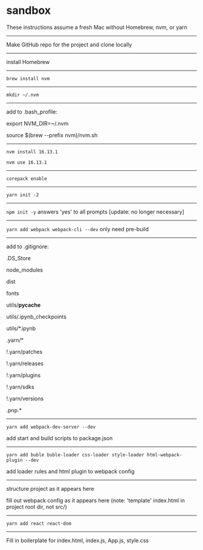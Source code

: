 # sandbox

These instructions assume a fresh Mac without Homebrew, nvm, or yarn

----------

Make GitHub repo for the project and clone locally

----------

install Homebrew

----------

`brew install nvm`

----------

`mkdir ~/.nvm`

----------

add to .bash_profile:

export NVM_DIR=~/.nvm

source $(brew --prefix nvm)/nvm.sh 

----------

`nvm install 16.13.1`

`nvm use 16.13.1`

----------

`corepack enable`

----------

`yarn init -2`

----------

`npm init -y` answers 'yes' to all prompts [update: no longer necessary]

----------

`yarn add webpack webpack-cli --dev` only need pre-build

----------

add to .gitignore:

.DS_Store

node_modules

dist

fonts

utils/__pycache__

utils/.ipynb_checkpoints

utils/*.ipynb

.yarn/*

!.yarn/patches

!.yarn/releases

!.yarn/plugins

!.yarn/sdks

!.yarn/versions

.pnp.*

----------

`yarn add webpack-dev-server --dev`

add start and build scripts to package.json

----------

`yarn add buble buble-loader css-loader style-loader html-webpack-plugin --dev`

add loader rules and html plugin to webpack config

----------

structure project as it appears here

fill out webpack config as it appears here (note: 'template' index.html in project root dir, not src/)

----------

`yarn add react react-dom`

----------

Fill in boilerplate for index.html, index.js, App.js, style.css
